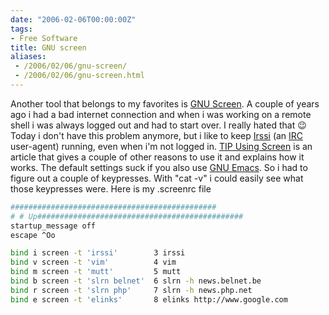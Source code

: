 ```yaml
---
date: "2006-02-06T00:00:00Z"
tags:
- Free Software
title: GNU screen
aliases:
 - /2006/02/06/gnu-screen/
 - /2006/02/06/gnu-screen.html
---
```

Another tool that belongs to my favorites is [GNU Screen](http://www.gnu.org/software/screen/). A couple of years ago i had a bad internet connection and when i was working on a remote shell i was always logged out and had to start over. I really hated that 😉 Today i don't have this problem anymore, but i like to keep [Irssi](http://www.irssi.org) (an [IRC](http://en.wikipedia.org/wiki/IRC) user-agent) running, even when i'm not logged in. [TIP Using Screen](http://gentoo-wiki.com/TIP_Using_screen) is an article that gives a couple of other reasons to use it and explains how it works. The default settings suck if you also use [GNU Emacs](http://www.gnu.org/software/emacs/). So i had to figure out a couple of keypresses. With "cat -v" i could easily see what those keypresses were. Here is my .screenrc file

```bash
##############################################
# # Up##############################################
startup_message off
escape ^Oo

bind i screen -t 'irssi'        3 irssi
bind v screen -t 'vim'          4 vim
bind m screen -t 'mutt'         5 mutt
bind b screen -t 'slrn belnet'  6 slrn -h news.belnet.be
bind r screen -t 'slrn php'     7 slrn -h news.php.net
bind e screen -t 'elinks'       8 elinks http://www.google.com
```
